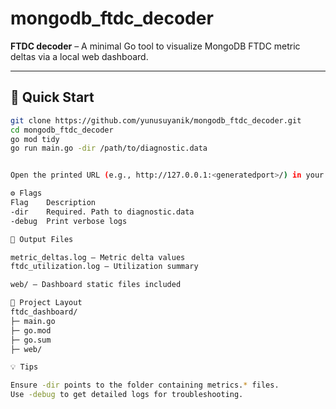 # mongodb_ftdc_decoder
**FTDC decoder** – A minimal Go tool to visualize MongoDB FTDC metric deltas via a local web dashboard.

---

## 🚀 Quick Start

```bash
git clone https://github.com/yunusuyanik/mongodb_ftdc_decoder.git
cd mongodb_ftdc_decoder
go mod tidy
go run main.go -dir /path/to/diagnostic.data


Open the printed URL (e.g., http://127.0.0.1:<generatedport>/) in your browser.

⚙️ Flags
Flag	Description
-dir	Required. Path to diagnostic.data
-debug	Print verbose logs

📄 Output Files

metric_deltas.log – Metric delta values
ftdc_utilization.log – Utilization summary

web/ – Dashboard static files included

📂 Project Layout
ftdc_dashboard/
├─ main.go
├─ go.mod
├─ go.sum
├─ web/

💡 Tips

Ensure -dir points to the folder containing metrics.* files.
Use -debug to get detailed logs for troubleshooting.
